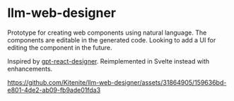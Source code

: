 # llm-web-designer
Prototype for creating web components using natural language. The components are editable in the generated code. Looking to add a UI for editing the component in the future.

Inspired by [gpt-react-designer](https://github.com/XD2Sketch/gpt-react-designer). Reimplemented in Svelte instead with enhancements.

https://github.com/Kitenite/llm-web-designer/assets/31864905/159636bd-e801-4de2-ab09-fb9ade01fda3

